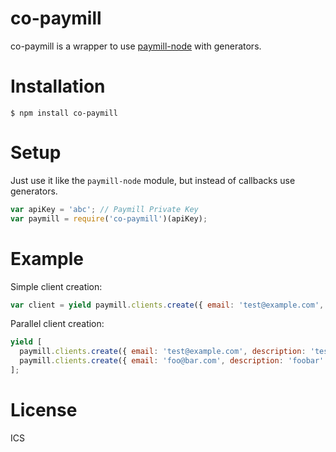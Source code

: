 co-paymill
==========

co-paymill is a wrapper to use [paymill-node](https://github.com/komola/paymill-node) with generators.

Installation
============

```
$ npm install co-paymill
```

Setup
=====
Just use it like the `paymill-node` module, but instead of callbacks use generators.

```js
var apiKey = 'abc'; // Paymill Private Key
var paymill = require('co-paymill')(apiKey);
```

Example
=======

Simple client creation:

```js
var client = yield paymill.clients.create({ email: 'test@example.com', description: 'test' });
```

Parallel client creation:
```js
yield [
  paymill.clients.create({ email: 'test@example.com', description: 'test' }),
  paymill.clients.create({ email: 'foo@bar.com', description: 'foobar' });
];
```

License
=======
ICS
